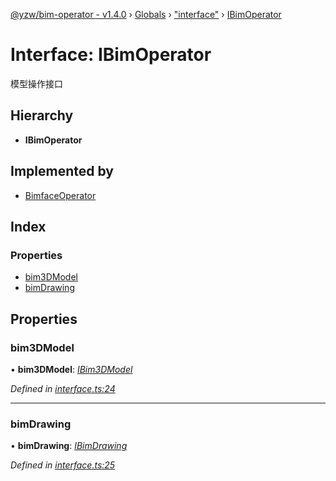 [@yzw/bim-operator - v1.4.0](../README.md) › [Globals](../globals.md) › ["interface"](../modules/_interface_.md) › [IBimOperator](_interface_.ibimoperator.md)

# Interface: IBimOperator

模型操作接口

## Hierarchy

* **IBimOperator**

## Implemented by

* [BimfaceOperator](../classes/_providers_bimface_operator_.bimfaceoperator.md)

## Index

### Properties

* [bim3DModel](_interface_.ibimoperator.md#bim3dmodel)
* [bimDrawing](_interface_.ibimoperator.md#bimdrawing)

## Properties

###  bim3DModel

• **bim3DModel**: *[IBim3DModel](_interface_.ibim3dmodel.md)*

*Defined in [interface.ts:24](https://github.com/youkaisteve/bim-operator/blob/16b53dc/src/interface.ts#L24)*

___

###  bimDrawing

• **bimDrawing**: *[IBimDrawing](_interface_.ibimdrawing.md)*

*Defined in [interface.ts:25](https://github.com/youkaisteve/bim-operator/blob/16b53dc/src/interface.ts#L25)*
